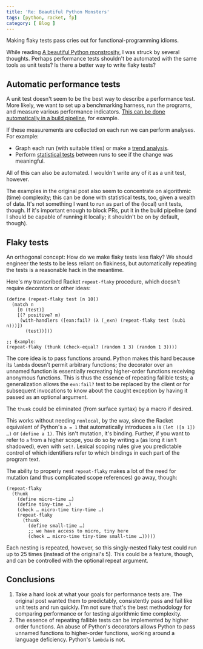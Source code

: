 ```yaml
---
title: 'Re: Beautiful Python Monsters'
tags: [python, racket, fp]
category: [ Blog ]
---
```


Making flaky tests pass cries out for functional-programming idioms.

While reading [A beautiful Python
monstrosity](https://treyhunner.com/2024/06/a-beautiful-python-monstrosity/), I
was struck by several thoughts. Perhaps performance tests shouldn't be automated
with the same tools as unit tests? Is there a better way to write flaky tests?

## Automatic performance tests

A unit test doesn't seem to be the best way to describe a performance test. More
likely, we want to set up a benchmarking harness, run the programs, and measure
various performance indicators. [This can be done automatically in a build
pipeline](https://github.com/drym-org/qi/blob/070ffc5e0d2e3a581a1bc11acd391e980dbdd328/.github/workflows/benchmarks.yml),
for example.

If these measurements are collected on each run we can perform analyses. For
example:

- Graph each run (with suitable titles) or make a [trend
  analysis](https://drym-org.github.io/qi/benchmarks/).
- Perform [statistical
  tests](https://chelseatroy.com/2021/02/26/data-safety-for-programmers/)
  between runs to see if the change was meaningful.

All of this can also be automated. I wouldn't write any of it as a unit test,
however.

The examples in the original post also seem to concentrate on algorithmic (time)
complexity; this can be done with statistical tests, too, given a wealth of
data. It's not something I want to run as part of the (local) unit tests,
though. If it's important enough to block PRs, put it in the build pipeline (and
I should be capable of running it locally; it shouldn't be on by default,
though).

## Flaky tests

An orthogonal concept: How do we make flaky tests less flaky? We should engineer
the tests to be less reliant on flakiness, but automatically repeating the tests
is a reasonable hack in the meantime.

Here's my transcribed Racket `repeat-flaky` procedure, which doesn't require
decorators or other ideas:

```racket
(define (repeat-flaky test [n 10])
  (match n
    [0 (test)]
    [(? positive? m)
     (with-handlers ([exn:fail? (λ (_exn) (repeat-flaky test (sub1 n)))])
       (test))]))

;; Example:
(repeat-flaky (thunk (check-equal? (random 1 3) (random 1 3))))
```

The core idea is to pass functions around. Python makes this hard because its
`lambda` doesn't permit arbitrary functions; the decorator over an unnamed
function is essentially recreating higher-order functions receiving anonymous
functions. This is thus the essence of repeating fallible tests; a
generalization allows the `exn:fail?` test to be replaced by the client or for
subsequent invocations to know about the caught exception by having it passed as
an optional argument.

The `thunk` could be eliminated (from surface syntax) by a macro if desired.

This works without needing `nonlocal`, by the way, since the Racket equivalent
of Python's `a = 1` that automatically introduces `a` is `(let ([a 1]) …)` or
`(define a 1)`. This isn't mutation, it's binding. Further, if you want to refer
to `a` from a higher scope, you do so by writing `a` (as long it isn't
shadowed), even with `set!`. Lexical scoping rules give you predictable control
of which identifiers refer to which bindings in each part of the program text.

The ability to properly nest `repeat-flaky` makes a lot of the need for mutation
(and thus complicated scope references) go away, though:

```racket
(repeat-flaky
  (thunk
    (define micro-time …)
    (define tiny-time …)
    (check … micro-time tiny-time …)
    (repeat-flaky
      (thunk
        (define small-time …)
        ;; we have access to micro, tiny here
        (check … micro-time tiny-time small-time …)))))
```

Each nesting is repeated, however, so this singly-nested flaky test could run up
to 25 times (instead of the original's 5). This could be a feature, though, and
can be controlled with the optional repeat argument.

## Conclusions

1. Take a hard look at what your goals for performance tests are. The original
   post wanted them to predictably, consistently pass and fail like unit tests
   and run quickly. I'm not sure that's the best methodology for comparing
   performance or for testing algorithmic time complexity.
1. The essence of repeating fallible tests can be implemented by higher order
   functions. An abuse of Python's decorators allows Python to pass unnamed
   functions to higher-order functions, working around a language deficiency.
   Python's `lambda` is not.
